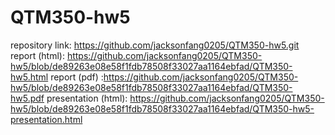 # QTM350-hw5
repository link: https://github.com/jacksonfang0205/QTM350-hw5.git
report (html): https://github.com/jacksonfang0205/QTM350-hw5/blob/de89263e08e58f1fdb78508f33027aa1164ebfad/QTM350-hw5.html
report (pdf) :https://github.com/jacksonfang0205/QTM350-hw5/blob/de89263e08e58f1fdb78508f33027aa1164ebfad/QTM350-hw5.pdf
presentation (html): https://github.com/jacksonfang0205/QTM350-hw5/blob/de89263e08e58f1fdb78508f33027aa1164ebfad/QTM350-hw5-presentation.html

